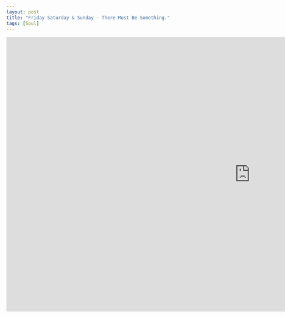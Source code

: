 ```yaml
---
layout: post
title: "Friday Saturday & Sunday - There Must Be Something."
tags: [Soul]
---
```


<div class="embed-responsive embed-responsive-16by9">
    <iframe width="1280" height="720" src="https://www.youtube.com/embed/OBnxaqbLTdY" frameborder="0" allow="autoplay; encrypted-media" allowfullscreen></iframe>
</div>
